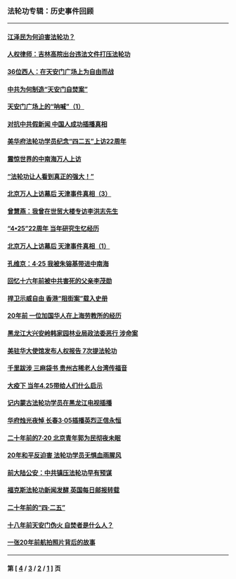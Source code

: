 ### 法轮功专辑：历史事件回顾
---
#### [江泽民为何迫害法轮功？](../../pages/nf5793/n13876324.md?05170430) 
#### [人权律师：吉林高院出台违法文件打压法轮功](../../pages/nf5793/n13825665.md?05170430) 
#### [36位西人：在天安门广场上为自由而战](../../pages/nf5793/n13390029.md?05170430) 
#### [中共为何制造“天安门自焚案”](../../pages/nf5793/n13183270.md?05170430) 
#### [天安门广场上的“呐喊”（1）](../../pages/nf5793/n13105277.md?05170430) 
#### [对抗中共假新闻 中国人成功插播真相](../../pages/nf5793/n12910618.md?05170430) 
#### [美华府法轮功学员纪念“四二五”上访22周年](../../pages/nf5793/n12904445.md?05170430) 
#### [震惊世界的中南海万人上访](../../pages/nf5793/n12903976.md?05170430) 
#### [“法轮功让人看到真正的强大！”](../../pages/nf5793/n12903195.md?05170430) 
#### [北京万人上访幕后 天津事件真相（3）](../../pages/nf5793/n12902807.md?05170430) 
#### [曾慧燕：我曾在世贸大楼专访李洪志先生](../../pages/nf5793/n12898729.md?05170430) 
#### [“4•25”22周年 当年研究生忆经历](../../pages/nf5793/n12894152.md?05170430) 
#### [北京万人上访幕后 天津事件真相（1）](../../pages/nf5793/n12885174.md?05170430) 
#### [孔维京：4·25 我被朱镕基带进中南海](../../pages/nf5793/n12864987.md?05170430) 
#### [回忆十六年前被中共害死的父亲李茂勋](../../pages/nf5793/n12880270.md?05170430) 
#### [捍卫示威自由 香港“阻街案”载入史册](../../pages/nf5793/n12811245.md?05170430) 
#### [20年前 一位加国华人在上海劳教所的经历](../../pages/nf5793/n12707932.md?05170430) 
#### [黑龙江大兴安岭韩家园林业局政法委恶行 涉命案](../../pages/nf5793/n12622815.md?05170430) 
#### [美驻华大使馆发布人权报告 7次提法轮功](../../pages/nf5793/n12520541.md?05170430) 
#### [千里跋涉 三麻袋书 贵州古稀老人台湾传福音](../../pages/nf5793/n12198750.md?05170430) 
#### [大疫下 当年4.25带给人们什么启示](../../pages/nf5793/n12058565.md?05170430) 
#### [记内蒙古法轮功学员在黑龙江电视插播](../../pages/nf5793/n11699194.md?05170430) 
#### [华府烛光夜悼 长春3·05插播英烈正信永恒](../../pages/nf5793/n11397432.md?05170430) 
#### [二十年前的7·20 北京青年郭为民彻夜未眠](../../pages/nf5793/n11354195.md?05170430) 
#### [20年和平反迫害 法轮功学员无惧血雨腥风](../../pages/nf5793/n11348279.md?05170430) 
#### [前大陆公安：中共镇压法轮功早有预谋](../../pages/nf5793/n11352168.md?05170430) 
#### [福克斯法轮功新闻发酵  英国每日邮报转载](../../pages/nf5793/n11285952.md?05170430) 
#### [二十年前的“四·二五”](../../pages/nf5793/n11207639.md?05170430) 
#### [十八年前天安门伪火 自焚者是什么人？](../../pages/nf5793/n10996556.md?05170430) 
#### [一张20年前航拍照片背后的故事](../../pages/nf5793/n10693797.md?05170430) 

---
#### 第 [ [4](./4.md?05170430) / [3](./3.md?05170430) / [2](./2.md?05170430) / [1](./1.md?05170430) ] 页
